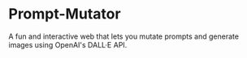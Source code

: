 # Prompt-Mutator
A fun and interactive web that lets you mutate prompts and generate images using OpenAI's DALL·E API.
